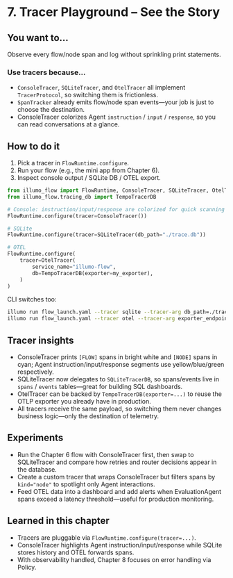 # 7. Tracer Playground – See the Story

## You want to…
Observe every flow/node span and log without sprinkling print statements.

### Use tracers because…
- `ConsoleTracer`, `SQLiteTracer`, and `OtelTracer` all implement `TracerProtocol`, so switching them is frictionless.
- `SpanTracker` already emits flow/node span events—your job is just to choose the destination.
- ConsoleTracer colorizes Agent `instruction` / `input` / `response`, so you can read conversations at a glance.

## How to do it
1. Pick a tracer in `FlowRuntime.configure`.
2. Run your flow (e.g., the mini app from Chapter 6).
3. Inspect console output / SQLite DB / OTEL export.

```python
from illumo_flow import FlowRuntime, ConsoleTracer, SQLiteTracer, OtelTracer
from illumo_flow.tracing_db import TempoTracerDB

# Console: instruction/input/response are colorized for quick scanning
FlowRuntime.configure(tracer=ConsoleTracer())

# SQLite
FlowRuntime.configure(tracer=SQLiteTracer(db_path="./trace.db"))

# OTEL
FlowRuntime.configure(
    tracer=OtelTracer(
        service_name="illumo-flow",
        db=TempoTracerDB(exporter=my_exporter),
    )
)
```

CLI switches too:
```bash
illumo run flow_launch.yaml --tracer sqlite --tracer-arg db_path=./trace.db
illumo run flow_launch.yaml --tracer otel --tracer-arg exporter_endpoint=http://localhost:4317
```

## Tracer insights
- ConsoleTracer prints `[FLOW]` spans in bright white and `[NODE]` spans in cyan; Agent instruction/input/response segments use yellow/blue/green respectively.
- SQLiteTracer now delegates to `SQLiteTracerDB`, so spans/events live in `spans` / `events` tables—great for building SQL dashboards.
- OtelTracer can be backed by `TempoTracerDB(exporter=...)` to reuse the OTLP exporter you already have in production.
- All tracers receive the same payload, so switching them never changes business logic—only the destination of telemetry.

## Experiments
- Run the Chapter 6 flow with ConsoleTracer first, then swap to SQLiteTracer and compare how retries and router decisions appear in the database.
- Create a custom tracer that wraps ConsoleTracer but filters spans by `kind="node"` to spotlight only Agent interactions.
- Feed OTEL data into a dashboard and add alerts when EvaluationAgent spans exceed a latency threshold—useful for production monitoring.

## Learned in this chapter
- Tracers are pluggable via `FlowRuntime.configure(tracer=...)`.
- ConsoleTracer highlights Agent instruction/input/response while SQLite stores history and OTEL forwards spans.
- With observability handled, Chapter 8 focuses on error handling via Policy.
